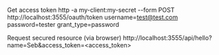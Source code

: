 Get access token
http -a my-client:my-secret --form POST http://localhost:3555/oauth/token username=test@test.com password=tester grant_type=password

Request secured resource (via browser)
http://localhost:3555/api/hello?name=Seb&access_token=<access_token>
